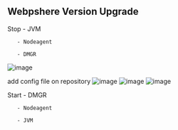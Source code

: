 ## Webpshere Version Upgrade

Stop
       - JVM
	   
       - Nodeagent
	   
       - DMGR
![image](https://user-images.githubusercontent.com/3519706/80278799-e41c5300-8701-11ea-95bf-0d124ddbf6df.png)

add config file on repository
![image](https://user-images.githubusercontent.com/3519706/80278809-fc8c6d80-8701-11ea-83d3-b69f90367513.png)
![image](https://user-images.githubusercontent.com/3519706/80278820-1332c480-8702-11ea-8dc5-cc96ad96526f.png)
![image](https://user-images.githubusercontent.com/3519706/80278829-1d54c300-8702-11ea-9659-46c28a3a8b34.png)

Start
       - DMGR
	   
       - Nodeagent
	   
       - JVM